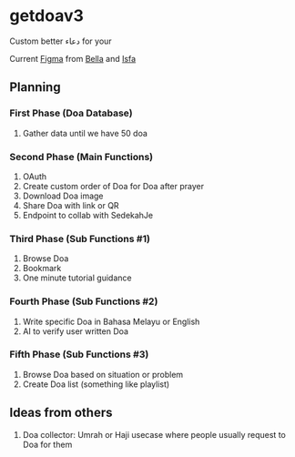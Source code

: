 # getdoav3

Custom better دعاء for your

Current [Figma](https://www.figma.com/design/S01ARywZf83zlFaAb1Sg2g/Get-Doa?node-id=42-6027&node-type=frame&t=htyjRhUV2txbp2Fi-0) from [Bella](https://www.linkedin.com/in/nisabellazahari/) and [Isfa](https://www.linkedin.com/in/isfa-farhan-491bba185/)

## Planning

### First Phase (Doa Database)

1. Gather data until we have 50 doa

### Second Phase (Main Functions)

1. OAuth
2. Create custom order of Doa for Doa after prayer
3. Download Doa image
4. Share Doa with link or QR
5. Endpoint to collab with SedekahJe

### Third Phase (Sub Functions #1)

1. Browse Doa
2. Bookmark
3. One minute tutorial guidance

### Fourth Phase (Sub Functions #2)

1. Write specific Doa in Bahasa Melayu or English
2. AI to verify user written Doa

### Fifth Phase (Sub Functions #3)

1. Browse Doa based on situation or problem
2. Create Doa list (something like playlist)

## Ideas from others

1. Doa collector: Umrah or Haji usecase where people usually request to Doa for them

